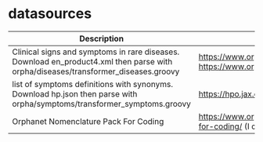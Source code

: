 # datasources

| Description  | URL |
| ------------- | ------------- |
|Clinical signs and symptoms in rare diseases. Download en_product4.xml then parse with orpha/diseases/transformer_diseases.groovy | https://www.orphadata.com/phenotypes/, https://www.orphadata.com/data/xml/en_product4.xml |
|list of symptoms definitions with synonyms. Download hp.json then parse with orpha/symptoms/transformer_symptoms.groovy |https://hpo.jax.org/app/data/ontology|
|Orphanet Nomenclature Pack For Coding|https://www.orphadata.com/orphanet-nomenclature-for-coding/ (I don't use this yet)|
